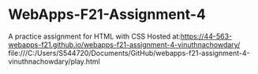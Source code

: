 # WebApps-F21-Assignment-4
A practice assignment for HTML with CSS
Hosted at:https://44-563-webapps-f21.github.io/webapps-f21-assignment-4-vinuthnachowdary/ 
file:///C:/Users/S544720/Documents/GitHub/webapps-f21-assignment-4-vinuthnachowdary/play.html

